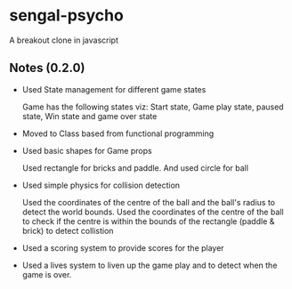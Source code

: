 # sengal-psycho
A breakout clone in javascript

## Notes (0.2.0)

* Used State management for different game states

	Game has the following states viz: Start state, Game play state, paused state, Win state and game over state 

* Moved to Class based from functional programming
* Used basic shapes for Game props

	Used rectangle for bricks and paddle. And used circle for ball

* Used simple physics for collision detection

	Used the coordinates of the centre of the ball and the ball's radius to detect the world bounds.
	Used the coordinates of the centre of the ball to check if the centre is within the bounds of the rectangle (paddle & brick) to detect collistion

* Used a scoring system to provide scores for the player
* Used a lives system to liven up the game play and to detect when the game is over.
